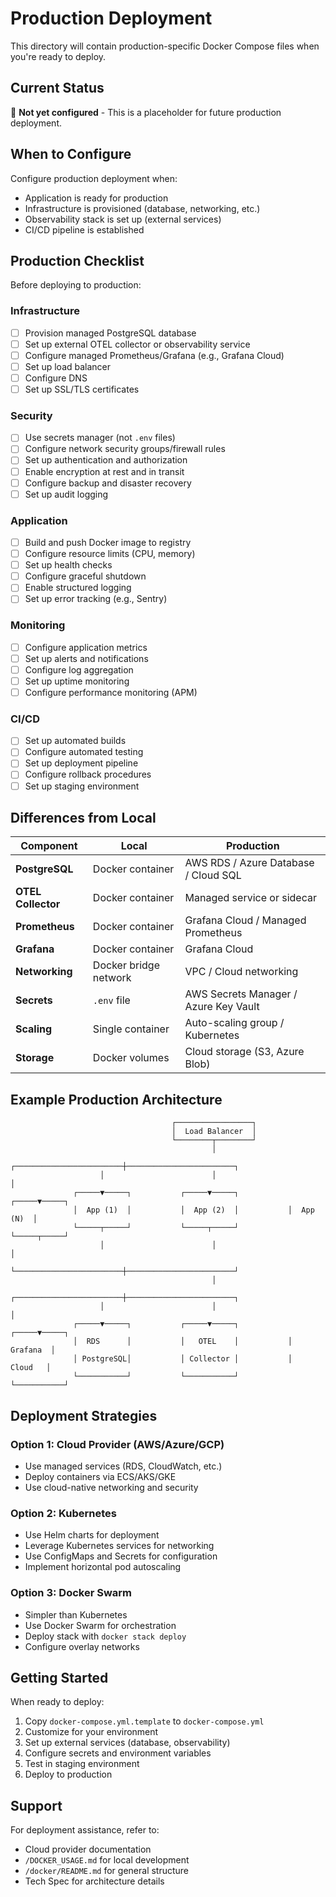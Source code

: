# Production Deployment

This directory will contain production-specific Docker Compose files when you're ready to deploy.

## Current Status

🚧 **Not yet configured** - This is a placeholder for future production deployment.

## When to Configure

Configure production deployment when:
- Application is ready for production
- Infrastructure is provisioned (database, networking, etc.)
- Observability stack is set up (external services)
- CI/CD pipeline is established

## Production Checklist

Before deploying to production:

### Infrastructure
- [ ] Provision managed PostgreSQL database
- [ ] Set up external OTEL collector or observability service
- [ ] Configure managed Prometheus/Grafana (e.g., Grafana Cloud)
- [ ] Set up load balancer
- [ ] Configure DNS
- [ ] Set up SSL/TLS certificates

### Security
- [ ] Use secrets manager (not `.env` files)
- [ ] Configure network security groups/firewall rules
- [ ] Set up authentication and authorization
- [ ] Enable encryption at rest and in transit
- [ ] Configure backup and disaster recovery
- [ ] Set up audit logging

### Application
- [ ] Build and push Docker image to registry
- [ ] Configure resource limits (CPU, memory)
- [ ] Set up health checks
- [ ] Configure graceful shutdown
- [ ] Enable structured logging
- [ ] Set up error tracking (e.g., Sentry)

### Monitoring
- [ ] Configure application metrics
- [ ] Set up alerts and notifications
- [ ] Configure log aggregation
- [ ] Set up uptime monitoring
- [ ] Configure performance monitoring (APM)

### CI/CD
- [ ] Set up automated builds
- [ ] Configure automated testing
- [ ] Set up deployment pipeline
- [ ] Configure rollback procedures
- [ ] Set up staging environment

## Differences from Local

| Component | Local | Production |
|-----------|-------|------------|
| **PostgreSQL** | Docker container | AWS RDS / Azure Database / Cloud SQL |
| **OTEL Collector** | Docker container | Managed service or sidecar |
| **Prometheus** | Docker container | Grafana Cloud / Managed Prometheus |
| **Grafana** | Docker container | Grafana Cloud |
| **Networking** | Docker bridge network | VPC / Cloud networking |
| **Secrets** | `.env` file | AWS Secrets Manager / Azure Key Vault |
| **Scaling** | Single container | Auto-scaling group / Kubernetes |
| **Storage** | Docker volumes | Cloud storage (S3, Azure Blob) |

## Example Production Architecture

```
                                    ┌─────────────────┐
                                    │  Load Balancer  │
                                    └────────┬────────┘
                                             │
                    ┌────────────────────────┼────────────────────────┐
                    │                        │                        │
              ┌─────▼─────┐           ┌─────▼─────┐           ┌─────▼─────┐
              │  App (1)  │           │  App (2)  │           │  App (N)  │
              └─────┬─────┘           └─────┬─────┘           └─────┬─────┘
                    │                        │                        │
                    └────────────────────────┼────────────────────────┘
                                             │
                    ┌────────────────────────┼────────────────────────┐
                    │                        │                        │
              ┌─────▼─────┐           ┌─────▼─────┐           ┌─────▼─────┐
              │  RDS      │           │   OTEL    │           │  Grafana  │
              │ PostgreSQL│           │ Collector │           │   Cloud   │
              └───────────┘           └───────────┘           └───────────┘
```

## Deployment Strategies

### Option 1: Cloud Provider (AWS/Azure/GCP)
- Use managed services (RDS, CloudWatch, etc.)
- Deploy containers via ECS/AKS/GKE
- Use cloud-native networking and security

### Option 2: Kubernetes
- Use Helm charts for deployment
- Leverage Kubernetes services for networking
- Use ConfigMaps and Secrets for configuration
- Implement horizontal pod autoscaling

### Option 3: Docker Swarm
- Simpler than Kubernetes
- Use Docker Swarm for orchestration
- Deploy stack with `docker stack deploy`
- Configure overlay networks

## Getting Started

When ready to deploy:

1. Copy `docker-compose.yml.template` to `docker-compose.yml`
2. Customize for your environment
3. Set up external services (database, observability)
4. Configure secrets and environment variables
5. Test in staging environment
6. Deploy to production

## Support

For deployment assistance, refer to:
- Cloud provider documentation
- `/DOCKER_USAGE.md` for local development
- `/docker/README.md` for general structure
- Tech Spec for architecture details
